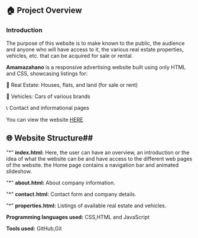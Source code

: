 
## 🏠 Project Overview

### Introduction

The purpose of this website is to make known to the public, the audience and anyone who will have access to it, the various real estate properties, vehicles, etc. that can be acquired for sale or rental.

**Amamazahano** is a responsive advertising website built using only HTML and CSS, showcasing listings for:

🏡 Real Estate: Houses, flats, and land (for sale or rent)

🚗 Vehicles: Cars of various brands

📞 Contact and informational pages

You can view the website [HERE](https://amamazahano.netlify.app/)

## 🌐 Website Structure##

"*" **index.html:** Here, the user can have an overview, an introduction or the idea of ​​what the website can be and have access to the different web pages of the website. the Home page contains a navigation bar and animated slideshow.

"*" **about.html:** About company information.

"*" **contact.html:** Contact form and company details.

"*" **properties.html:** Listings of available real estate and vehicles.



**Programming languages used:** CSS,HTML and JavaScript

**Tools used:** GitHub,Git





